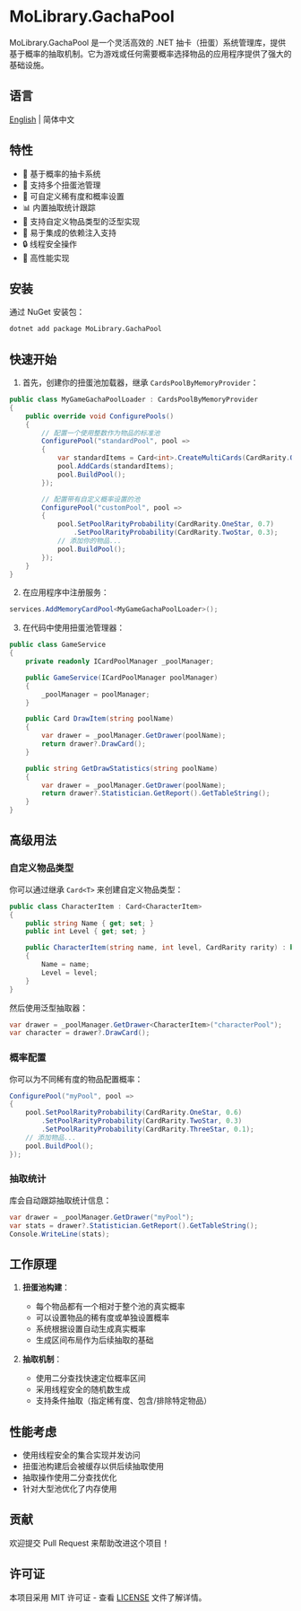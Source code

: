 # MoLibrary.GachaPool

MoLibrary.GachaPool 是一个灵活高效的 .NET 抽卡（扭蛋）系统管理库，提供基于概率的抽取机制。它为游戏或任何需要概率选择物品的应用程序提供了强大的基础设施。

## 语言

[English](README.md) | 简体中文

## 特性

- 🎯 基于概率的抽卡系统
- 🔄 支持多个扭蛋池管理
- 🎲 可自定义稀有度和概率设置
- 📊 内置抽取统计跟踪
- 🧩 支持自定义物品类型的泛型实现
- 🔌 易于集成的依赖注入支持
- 🔒 线程安全操作
- 🚀 高性能实现

## 安装

通过 NuGet 安装包：

```bash
dotnet add package MoLibrary.GachaPool
```

## 快速开始

1. 首先，创建你的扭蛋池加载器，继承 `CardsPoolByMemoryProvider`：

```csharp
public class MyGameGachaPoolLoader : CardsPoolByMemoryProvider
{
    public override void ConfigurePools()
    {
        // 配置一个使用整数作为物品的标准池
        ConfigurePool("standardPool", pool =>
        {
            var standardItems = Card<int>.CreateMultiCards(CardRarity.OneStar, 1, 2, 3, 4, 5);
            pool.AddCards(standardItems);
            pool.BuildPool();
        });

        // 配置带有自定义概率设置的池
        ConfigurePool("customPool", pool =>
        {
            pool.SetPoolRarityProbability(CardRarity.OneStar, 0.7)
                .SetPoolRarityProbability(CardRarity.TwoStar, 0.3);
            // 添加你的物品...
            pool.BuildPool();
        });
    }
}
```

2. 在应用程序中注册服务：

```csharp
services.AddMemoryCardPool<MyGameGachaPoolLoader>();
```

3. 在代码中使用扭蛋池管理器：

```csharp
public class GameService
{
    private readonly ICardPoolManager _poolManager;

    public GameService(ICardPoolManager poolManager)
    {
        _poolManager = poolManager;
    }

    public Card DrawItem(string poolName)
    {
        var drawer = _poolManager.GetDrawer(poolName);
        return drawer?.DrawCard();
    }

    public string GetDrawStatistics(string poolName)
    {
        var drawer = _poolManager.GetDrawer(poolName);
        return drawer?.Statistician.GetReport().GetTableString();
    }
}
```

## 高级用法

### 自定义物品类型

你可以通过继承 `Card<T>` 来创建自定义物品类型：

```csharp
public class CharacterItem : Card<CharacterItem>
{
    public string Name { get; set; }
    public int Level { get; set; }

    public CharacterItem(string name, int level, CardRarity rarity) : base(rarity)
    {
        Name = name;
        Level = level;
    }
}
```

然后使用泛型抽取器：

```csharp
var drawer = _poolManager.GetDrawer<CharacterItem>("characterPool");
var character = drawer?.DrawCard();
```

### 概率配置

你可以为不同稀有度的物品配置概率：

```csharp
ConfigurePool("myPool", pool =>
{
    pool.SetPoolRarityProbability(CardRarity.OneStar, 0.6)
        .SetPoolRarityProbability(CardRarity.TwoStar, 0.3)
        .SetPoolRarityProbability(CardRarity.ThreeStar, 0.1);
    // 添加物品...
    pool.BuildPool();
});
```

### 抽取统计

库会自动跟踪抽取统计信息：

```csharp
var drawer = _poolManager.GetDrawer("myPool");
var stats = drawer?.Statistician.GetReport().GetTableString();
Console.WriteLine(stats);
```

## 工作原理

1. **扭蛋池构建**：
   - 每个物品都有一个相对于整个池的真实概率
   - 可以设置物品的稀有度或单独设置概率
   - 系统根据设置自动生成真实概率
   - 生成区间布局作为后续抽取的基础

2. **抽取机制**：
   - 使用二分查找快速定位概率区间
   - 采用线程安全的随机数生成
   - 支持条件抽取（指定稀有度、包含/排除特定物品）

## 性能考虑

- 使用线程安全的集合实现并发访问
- 扭蛋池构建后会被缓存以供后续抽取使用
- 抽取操作使用二分查找优化
- 针对大型池优化了内存使用

## 贡献

欢迎提交 Pull Request 来帮助改进这个项目！

## 许可证

本项目采用 MIT 许可证 - 查看 [LICENSE](LICENSE) 文件了解详情。
